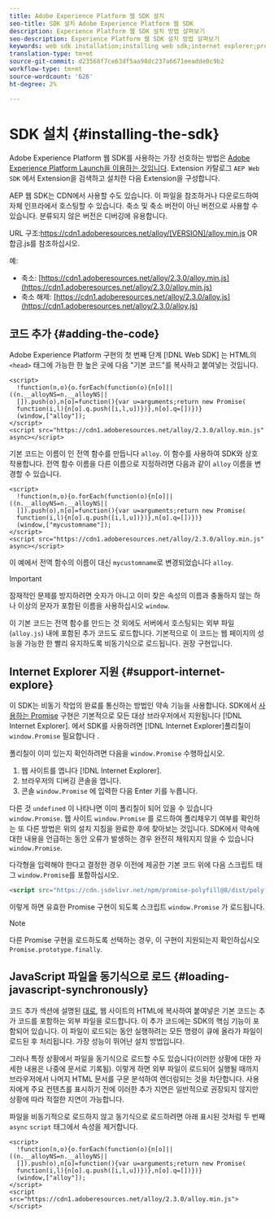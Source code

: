 ```yaml
---
title: Adobe Experience Platform 웹 SDK 설치
seo-title: SDK 설치 Adobe Experience Platform 웹 SDK
description: Experience Platform 웹 SDK 설치 방법 살펴보기
seo-description: Experience Platform 웹 SDK 설치 방법 살펴보기
keywords: web sdk installation;installing web sdk;internet explorer;promise;
translation-type: tm+mt
source-git-commit: d23568f7ce63df5aa98dc237a6671eeadde0c9b2
workflow-type: tm+mt
source-wordcount: '626'
ht-degree: 2%

---
```



# SDK 설치 {#installing-the-sdk}

Adobe Experience Platform 웹 SDK를 사용하는 가장 선호하는 방법은 [Adobe Experience Platform Launch을 이용하는 것입니다](http://launch.adobe.com/). Extension 카탈로그 `AEP Web SDK` 에서 Extension을 검색하고 설치한 다음 Extension을 구성합니다.

AEP 웹 SDK는 CDN에서 사용할 수도 있습니다. 이 파일을 참조하거나 다운로드하여 자체 인프라에서 호스팅할 수 있습니다. 축소 및 축소 버전이 아닌 버전으로 사용할 수 있습니다. 분류되지 않은 버전은 디버깅에 유용합니다.

URL 구조:https://cdn1.adoberesources.net/alloy/[VERSION]/alloy.min.js OR 합금.js를 참조하십시오.

예:

* 축소: [https://cdn1.adoberesources.net/alloy/2.3.0/alloy.min.js](https://cdn1.adoberesources.net/alloy/2.3.0/alloy.min.js)
* 축소 해제: [https://cdn1.adoberesources.net/alloy/2.3.0/alloy.js](https://cdn1.adoberesources.net/alloy/2.3.0/alloy.js)

## 코드 추가 {#adding-the-code}

Adobe Experience Platform 구현의 첫 번째 단계 [!DNL Web SDK] 는 HTML의 `<head>` 태그에 가능한 한 높은 곳에 다음 &quot;기본 코드&quot;를 복사하고 붙여넣는 것입니다.

```markup
<script>
  !function(n,o){o.forEach(function(o){n[o]||((n.__alloyNS=n.__alloyNS||
  []).push(o),n[o]=function(){var u=arguments;return new Promise(
  function(i,l){n[o].q.push([i,l,u])})},n[o].q=[])})}
  (window,["alloy"]);
</script>
<script src="https://cdn1.adoberesources.net/alloy/2.3.0/alloy.min.js" async></script>
```

기본 코드는 이름이 인 전역 함수를 만듭니다 `alloy`. 이 함수를 사용하여 SDK와 상호 작용합니다. 전역 함수 이름을 다른 이름으로 지정하려면 다음과 같이 `alloy` 이름을 변경할 수 있습니다.

```markup
<script>
  !function(n,o){o.forEach(function(o){n[o]||((n.__alloyNS=n.__alloyNS||
  []).push(o),n[o]=function(){var u=arguments;return new Promise(
  function(i,l){n[o].q.push([i,l,u])})},n[o].q=[])})}
  (window,["mycustomname"]);
</script>
<script src="https://cdn1.adoberesources.net/alloy/2.3.0/alloy.min.js" async></script>
```

이 예에서 전역 함수의 이름이 대신 `mycustomname`로 변경되었습니다 `alloy`.

>[!IMPORTANT]
>
>잠재적인 문제를 방지하려면 숫자가 아니고 이미 찾은 속성의 이름과 충돌하지 않는 하나 이상의 문자가 포함된 이름을 사용하십시오 `window`.

이 기본 코드는 전역 함수를 만드는 것 외에도 서버에서 호스팅되는 외부 파일 \(`alloy.js`\) 내에 포함된 추가 코드도 로드합니다. 기본적으로 이 코드는 웹 페이지의 성능을 가능한 한 빨리 유지하도록 비동기식으로 로드됩니다. 권장 구현입니다.

## Internet Explorer 지원 {#support-internet-explore}

이 SDK는 비동기 작업의 완료를 통신하는 방법인 약속 기능을 사용합니다. SDK에서 [사용하는 Promise](https://developer.mozilla.org/ko-KR/docs/Web/JavaScript/Reference/Global_Objects/Promise) 구현은 기본적으로 모든 대상 브라우저에서 지원됩니다 [!DNL Internet Explorer]. 에서 SDK를 사용하려면 [!DNL Internet Explorer]폴리칠이 `window.Promise` 필요합니다 [](https://remysharp.com/2010/10/08/what-is-a-polyfill).

폴리칠이 이미 있는지 확인하려면 다음을 `window.Promise` 수행하십시오.

1. 웹 사이트를 엽니다 [!DNL Internet Explorer].
1. 브라우저의 디버깅 콘솔을 엽니다.
1. 콘솔 `window.Promise` 에 입력한 다음 Enter 키를 누릅니다.

다른 것 `undefined` 이 나타나면 이미 폴리칠이 되어 있을 수 있습니다 `window.Promise`. 웹 사이트 `window.Promise` 를 로드하여 폴리채우기 여부를 확인하는 또 다른 방법은 위의 설치 지침을 완료한 후에 찾아보는 것입니다. SDK에서 약속에 대한 내용을 언급하는 동안 오류가 발생하는 경우 완전히 채워지지 않을 수 있습니다 `window.Promise`.

다각형을 입력해야 한다고 결정한 경우 이전에 제공한 기본 코드 위에 다음 스크립트 태그 `window.Promise`를 포함하십시오.

```html
<script src="https://cdn.jsdelivr.net/npm/promise-polyfill@8/dist/polyfill.min.js"></script>
```

이렇게 하면 유효한 Promise 구현이 되도록 스크립트 `window.Promise` 가 로드됩니다.

>[!NOTE]
>
>다른 Promise 구현을 로드하도록 선택하는 경우, 이 구현이 지원되는지 확인하십시오 `Promise.prototype.finally`.

## JavaScript 파일을 동기식으로 로드 {#loading-javascript-synchronously}

코드 추가 섹션에 설명된 [대로](#adding-the-code), 웹 사이트의 HTML에 복사하여 붙여넣은 기본 코드는 추가 코드를 포함하는 외부 파일을 로드합니다. 이 추가 코드에는 SDK의 핵심 기능이 포함되어 있습니다. 이 파일이 로드되는 동안 실행하려는 모든 명령이 큐에 올라가 파일이 로드된 후 처리됩니다. 가장 성능이 뛰어난 설치 방법입니다.

그러나 특정 상황에서 파일을 동기식으로 로드할 수도 있습니다(이러한 상황에 대한 자세한 내용은 나중에 문서로 기록됨\). 이렇게 하면 외부 파일이 로드되어 실행될 때까지 브라우저에서 나머지 HTML 문서를 구문 분석하여 렌더링되는 것을 차단합니다. 사용자에게 주요 컨텐츠를 표시하기 전에 이러한 추가 지연은 일반적으로 권장되지 않지만 상황에 따라 적절한 지연이 가능합니다.

파일을 비동기적으로 로드하지 않고 동기식으로 로드하려면 아래 표시된 것처럼 두 번째 `async` `script` 태그에서 속성을 제거합니다.

```markup
<script>
  !function(n,o){o.forEach(function(o){n[o]||((n.__alloyNS=n.__alloyNS||
  []).push(o),n[o]=function(){var u=arguments;return new Promise(
  function(i,l){n[o].q.push([i,l,u])})},n[o].q=[])})}
  (window,["alloy"]);
</script>
<script src="https://cdn1.adoberesources.net/alloy/2.3.0/alloy.min.js"></script>
```
